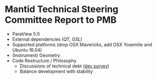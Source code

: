 Mantid Technical Steering Committee Report to PMB
=================================================

* ParaView 5.0
* External dependencies (QT, GSL)
* Supported platforms (drop OSX Mavericks, add OSX Yosemite and Ubuntu 16.04)
* (Instrument) Geometry
* Code Restructure / Philosophy
  * Discussions of technical debt ([dev survey](https://github.com/mantidproject/documents/blob/master/Project-Management/TechnicalSteeringCommittee/reports/DeveloperSurveyResults2015.md))
  * Balance development with stability
